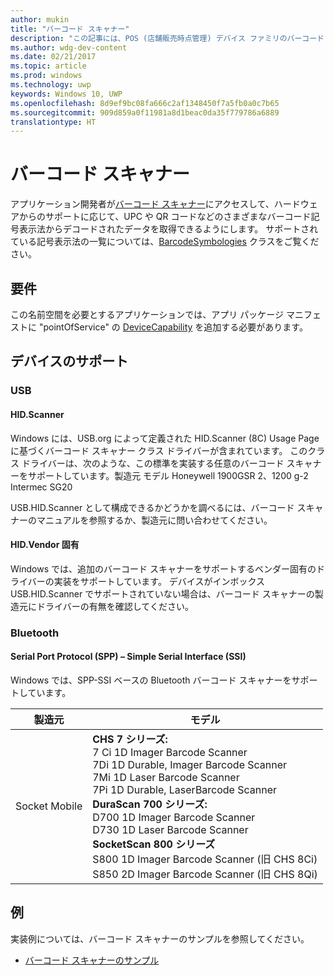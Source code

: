 ```yaml
---
author: mukin
title: "バーコード スキャナー"
description: "この記事には、POS (店舗販売時点管理) デバイス ファミリのバーコード スキャナーに関する情報が含まれています"
ms.author: wdg-dev-content
ms.date: 02/21/2017
ms.topic: article
ms.prod: windows
ms.technology: uwp
keywords: Windows 10, UWP
ms.openlocfilehash: 8d9ef9bc08fa666c2af1348450f7a5fb0a0c7b65
ms.sourcegitcommit: 909d859a0f11981a8d1beac0da35f779786a6889
translationtype: HT
---
```

# <a name="barcode-scanner"></a>バーコード スキャナー
アプリケーション開発者が[バーコード スキャナー](https://docs.microsoft.com/en-us/uwp/api/windows.devices.pointofservice.barcodescanner)にアクセスして、ハードウェアからのサポートに応じて、UPC や QR コードなどのさまざまなバーコード記号表示法からデコードされたデータを取得できるようにします。 サポートされている記号表示法の一覧については、[BarcodeSymbologies](https://docs.microsoft.com/en-us/uwp/api/windows.devices.pointofservice.barcodesymbologies) クラスをご覧ください。

## <a name="requirements"></a>要件
この名前空間を必要とするアプリケーションでは、アプリ パッケージ マニフェストに "pointOfService" の [DeviceCapability](https://msdn.microsoft.com/library/4353c4fd-f038-4986-81ed-d2ec0c6235ef) を追加する必要があります。

## <a name="device-support"></a>デバイスのサポート

### <a name="usb"></a>USB

#### <a name="hidscanner"></a>HID.Scanner
Windows には、USB.org によって定義された HID.Scanner (8C) Usage Page に基づくバーコード スキャナー クラス ドライバーが含まれています。 このクラス ドライバーは、次のような、この標準を実装する任意のバーコード スキャナーをサポートしています。製造元    モデル Honeywell    1900GSR 2、1200 g-2 Intermec    SG20

USB.HID.Scanner として構成できるかどうかを調べるには、バーコード スキャナーのマニュアルを参照するか、製造元に問い合わせてください。

#### <a name="hidvendor-specific"></a>HID.Vendor 固有
Windows では、追加のバーコード スキャナーをサポートするベンダー固有のドライバーの実装をサポートしています。 デバイスがインボックス USB.HID.Scanner でサポートされていない場合は、バーコード スキャナーの製造元にドライバーの有無を確認してください。

### <a name="bluetooth"></a>Bluetooth
#### <a name="serial-port-protocol-spp--simple-serial-interface-ssi"></a>Serial Port Protocol (SPP) – Simple Serial Interface (SSI)
Windows では、SPP-SSI ベースの Bluetooth バーコード スキャナーをサポートしています。

| 製造元 |    モデル |
|--------------|-----------|
| Socket Mobile |    **CHS 7 シリーズ:** <br/> 7 Ci 1D Imager Barcode Scanner <br/> 7Di 1D Durable, Imager Barcode Scanner <br/> 7Mi 1D Laser Barcode Scanner <br/> 7Pi 1D Durable, LaserBarcode Scanner <br/> **DuraScan 700 シリーズ:** <br/> D700 1D Imager Barcode Scanner <br/> D730 1D Laser Barcode Scanner <br/> **SocketScan 800 シリーズ** <br/> S800 1D Imager Barcode Scanner (旧 CHS 8Ci) <br/> S850 2D Imager Barcode Scanner (旧 CHS 8Qi)

## <a name="examples"></a>例
実装例については、バーコード スキャナーのサンプルを参照してください。
+    [バーコード スキャナーのサンプル](https://github.com/Microsoft/Windows-universal-samples/tree/master/Samples/BarcodeScanner)
